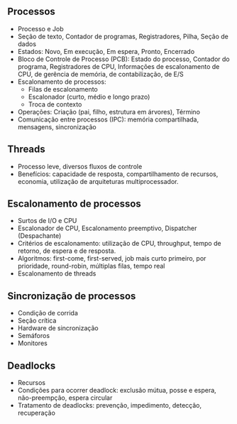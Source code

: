 Processos
---------

- Processo e Job
- Seção de texto, Contador de programas, Registradores, Pilha, Seção de dados
- Estados: Novo, Em execução, Em espera, Pronto, Encerrado
- Bloco de Controle de Processo (PCB): Estado do processo, Contador do programa, Registradores de CPU, Informações de escalonamento de CPU, de gerência de memória, de contabilização, de E/S
- Escalonamento de processos:
    - Filas de escalonamento
    - Escalonador (curto, médio e longo prazo)
    - Troca de contexto
- Operações: Criação (pai, filho, estrutura em árvores), Término
- Comunicação entre processos (IPC): memória compartilhada, mensagens, sincronização

Threads
-------

- Processo leve, diversos fluxos de controle
- Benefícios: capacidade de resposta, compartilhamento de recursos, economia, utilização de arquiteturas multiprocessador.

Escalonamento de processos
--------------------------

- Surtos de I/O e CPU
- Escalonador de CPU, Escalonamento preemptivo, Dispatcher (Despachante)
- Critérios de escalonamento: utilização de CPU, throughput, tempo de retorno, de espera e de resposta.
- Algoritmos: first-come, first-served, job mais curto primeiro, por prioridade, round-robin, múltiplas filas, tempo real
- Escalonamento de threads

Sincronização de processos
--------------------------

- Condição de corrida
- Seção crítica
- Hardware de sincronização
- Semáforos
- Monitores

Deadlocks
---------

- Recursos
- Condições para ocorrer deadlock: exclusão mútua, posse e espera, não-preempção, espera circular
- Tratamento de deadlocks: prevenção, impedimento, detecção, recuperação
